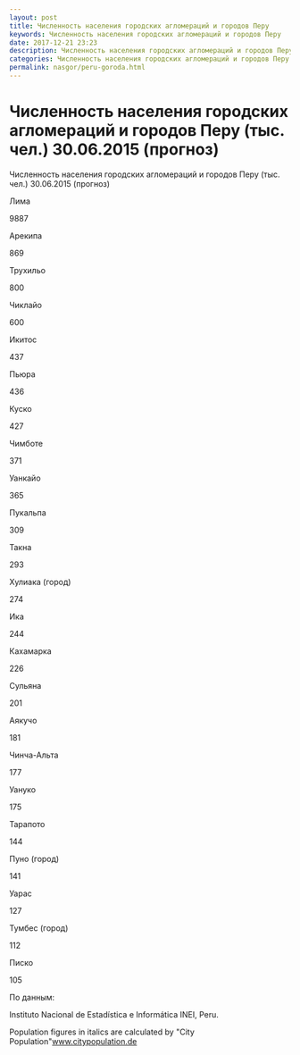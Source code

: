 ```yaml
---
layout: post
title: Численность населения городских агломераций и городов Перу
keywords: Численность населения городских агломераций и городов Перу
date: 2017-12-21 23:23
description: Численность населения городских агломераций и городов Перу
categories: Численность населения городских агломераций и городов Перу
permalink: nasgor/peru-goroda.html
---
```


# Численность населения городских агломераций и городов Перу (тыс. чел.) 30.06.2015 (прогноз)



Численность населения городских агломераций и городов Перу (тыс. чел.) 30.06.2015 (прогноз)








Лима


9887






Арекипа


869






Трухильо


800






Чиклайо


600






Икитос


437






Пьюра


436






Куско


427






Чимботе


371






Уанкайо


365






Пукальпа


309






Такна


293






Хулиака (город)


274






Ика


244






Кахамарка


226






Сульяна


201






Аякучо


181






Чинча-Альта


177






Уануко


175






Тарапото


144






Пуно (город)


141






Уарас


127






Тумбес (город)


112






Писко


105








По данным:


Instituto Nacional de Estadística e Informática INEI, Peru.


 Population figures in italics are calculated by &#34;City Population&#34;www.citypopulation.de

			
		
